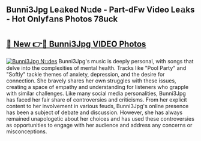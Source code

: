 ## Bunni3Jpg Le𝚊ked N𝚞de - Part-dFw Video Le𝚊ks - Hot Onlyf𝚊ns Photos 78uck

# <h2><a href="http://ab43545.deff.icu/?id=Bunni3Jpg">🔗 New 👉🔴 Bunni3Jpg VIDEO Photos</a></h2>

[![Bunni3Jpg N𝚞des](https://i.imgur.com/rIISA9y.gif)](http://ab43545.deff.icu/?id=Bunni3Jpg)
Bunni3Jpg's music is deeply personal, with songs that delve into the complexities of mental health. Tracks like "Pool Party" and "Softly" tackle themes of anxiety, depression, and the desire for connection. She bravely shares her own struggles with these issues, creating a space of empathy and understanding for listeners who grapple with similar challenges. Like many social media personalities, Bunni3Jpg has faced her fair share of controversies and criticisms. From her explicit content to her involvement in various feuds, Bunni3Jpg's online presence has been a subject of debate and discussion. However, she has always remained unapologetic about her choices and has used these controversies as opportunities to engage with her audience and address any concerns or misconceptions.
